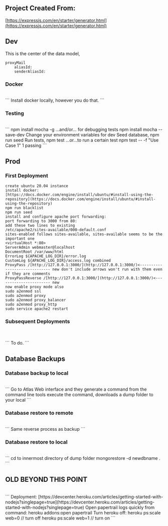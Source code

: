 ## Project Created From:

[https://expressjs.com/en/starter/generator.html](https://expressjs.com/en/starter/generator.html)

## Dev

This is the center of the data model,

```
proxyMail
    aliasId: 
    senderAliasId:
```

### Docker
<br>
```
Install docker locally, however you do that.
```

### Testing
<br>
```
npm install mocha -g
...and/or... for debugging tests
npm install mocha --save-dev
Change your environment variables for dev
Seed database,
npm run seed
Run tests,
npm test
...or...to run a certain test
npm test -- -f "Use Case 1"
1 passing
```

## Prod

### First Deployment

```
create ubuntu 20.04 instance
install docker:
[https://docs.docker.com/engine/install/ubuntu/#install-using-the-repository](https://docs.docker.com/engine/install/ubuntu/#install-using-the-repository)
npm run blacklist
npm run seed
install and configure apache port forwarding:
port forwarding to 3000 from 80:
add these two lines to existing
/etc/apache2/sites-available/000-default.conf
sites-enabled follows sites-available, sites-available seems to be the important one
<virtualHost *:80>
ServerAdmin webmaster@localhost
DocumentRoot /var/www/html
ErrorLog ${APACHE_LOG_DIR}/error.log
CustomLog ${APACHE_LOG_DIR}/access.log combined
ProxyPass /[http://127.0.0.1:3000/](http://127.0.0.1:3000/)<------------------------------ new don't include arrows won't run with them even if they are comments
ProxyPassReverse /[http://127.0.0.1:3000/](http://127.0.0.1:3000/)<----------------------- new
now enable proxy mode also
sudo a2enmod ssl
sudo a2enmod proxy
sudo a2enmod proxy_balancer
sudo a2enmod proxy_http
sudo service apache2 restart
```

### Subsequent Deployments
<br>
<br>
```
To do.
```

## Database Backups

### Database backup to local
<br>
```
Go to Atlas Web interface and they generate a command from the command line tools
execute the command, downloads a dump folder to your local
```

### Database restore to remote
<br>
```
Same reverse process as backup
```

### Database restore to local
<br>
```
cd to innermost directory of dump folder
mongorestore -d newdbname .
```

## OLD BEYOND THIS POINT
<br>
```
Deployment:
[https://devcenter.heroku.com/articles/getting-started-with-nodejs?singlepage=true](https://devcenter.heroku.com/articles/getting-started-with-nodejs?singlepage=true)
Open papertrail logs quickly from command:
heroku addons:open papertrail
Turn heroku off:
heroku ps:scale web=0 // turn off
heroku ps:scale web=1 // turn on
```